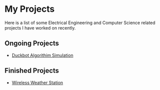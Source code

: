 # My Projects
Here is a list of some Electrical Engineering and Computer Science related projects I have worked on recently.

## Ongoing Projects
- [Duckbot Algorithim Simulation](https://elizaby3.github.io/Duckbot-Algorithim-Testing)
  
## Finished Projects
- [Wireless Weather Station](https://elizaby3.github.io/Weather-Station)
